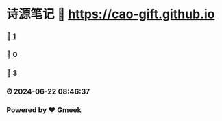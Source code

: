 # 诗源笔记 :link: https://cao-gift.github.io 
### :page_facing_up: [1](https://cao-gift.github.io/tag.html) 
### :speech_balloon: 0 
### :hibiscus: 3 
### :alarm_clock: 2024-06-22 08:46:37 
### Powered by :heart: [Gmeek](https://github.com/Meekdai/Gmeek)
